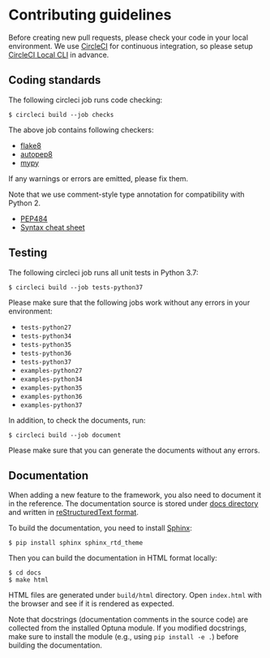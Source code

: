 # Contributing guidelines

Before creating new pull requests, please check your code in your local environment.
We use [CircleCI](https://circleci.com/) for continuous integration, so please setup
[CircleCI Local CLI](https://circleci.com/docs/2.0/local-cli/) in advance.  


## Coding standards

The following circleci job runs code checking:

```
$ circleci build --job checks
```

The above job contains following checkers:
- [flake8](http://flake8.pycqa.org)
- [autopep8](https://github.com/hhatto/autopep8)
- [mypy](http://mypy-lang.org/)

If any warnings or errors are emitted, please fix them.

Note that we use comment-style type annotation for compatibility with Python 2.

* [PEP484](https://www.python.org/dev/peps/pep-0484/)
* [Syntax cheat sheet](http://mypy.readthedocs.io/en/latest/cheat_sheet.html)


## Testing

The following circleci job runs all unit tests in Python 3.7:

```
$ circleci build --job tests-python37
```

Please make sure that the following jobs work without any errors in your environment:

- `tests-python27`
- `tests-python34`
- `tests-python35`
- `tests-python36`
- `tests-python37`
- `examples-python27`
- `examples-python34`
- `examples-python35`
- `examples-python36`
- `examples-python37`


In addition, to check the documents, run:

```
$ circleci build --job document
```

Please make sure that you can generate the documents without any errors.


## Documentation

When adding a new feature to the framework, you also need to document it in the reference.
The documentation source is stored under [docs directory](./docs) and written in
[reStructuredText format](http://www.sphinx-doc.org/en/master/usage/restructuredtext/index.html).

To build the documentation, you need to install [Sphinx](http://www.sphinx-doc.org):

```
$ pip install sphinx sphinx_rtd_theme
```

Then you can build the documentation in HTML format locally:

```
$ cd docs
$ make html
```

HTML files are generated under `build/html` directory. Open `index.html` with the browser and see
if it is rendered as expected.

Note that docstrings (documentation comments in the source code) are collected from the installed
Optuna module. If you modified docstrings, make sure to install the module (e.g.,
using `pip install -e .`) before building the documentation.